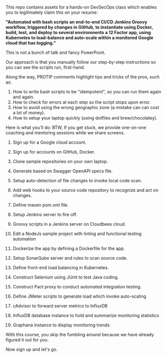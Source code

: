 This repo contains assets for a hands-on DevSecOps class which enables you to legitimately claim this on your resume:

<strong>"Automated with bash scripts an end-to-end CI/CD Jenkins Groovy workflow, triggered by changes in GitHub, to instantiate using Docker, build, test, and deploy to several environments a 12 Factor app, using Kubernetes to load-balance and auto-scale within a monitored Google cloud that has logging."</strong>

This is not a bunch of talk and fancy PowerPoint.

Our approach is that you manually follow our step-by-step instructions so you can see the scripts run, first-hand.

Along the way, PROTIP comments highlight tips and tricks of the pros, such as:

1. How to write bash scripts to be "idempotent", so you can run them again and again.
2. How to check for errors at each step so the script stops upon error.
3. How to avoid using the wrong geographic zone (a mistake can can cost a lot of money).
4. How to setup your laptop quickly (using dotfiles and brew/chocolatey).

Here is what you'll do:
BTW, If you get stuck, we provide one-on-one coaching and mentoring sessions while we share screens.

1. Sign up for a Google cloud account.
1. Sign up for accounts on GitHub, Docker.
1. Clone sample repositories on your own laptop.

0. Generate based on Swagger OpenAPI specs file.
0. Setup auto-detection of file changes to invoke local code scan.

0. Add web hooks to your source code repository to recognize and act on changes.
0. Define maven pom.xml file.
0. Setup Jenkins server to fire off.
0. Groovy scripts in a Jenkins server on Cloudbees cloud.
0. Edit a NodeJs sample project with linting and functional testing automation
0. Dockerize the app by defining a Dockerfile for the app.
0. Setup SonarQube server and rules to scan source code.
8. Define front-end load balancing in Kubernetes.

0. Construct Selenium using JUnit to test Java coding.
0. Construct Pact proxy to conduct automated integration testing.
0. Define JMeter scripts to generate load which invoke auto-scaling

0. cAdvisor to forward server metrics to InfluxDB
0. InfluxDB database instance to hold and summarize monitoring statistics
0. Graphana instance to display monitoring trends

With this course, you skip the fumbling around because we have already figured it out for you.

Now sign up and let's go.

